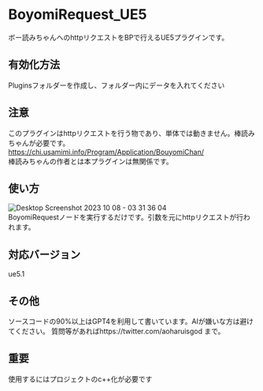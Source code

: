 # BoyomiRequest_UE5
ボー読みちゃんへのhttpリクエストをBPで行えるUE5プラグインです。
## 有効化方法
Pluginsフォルダーを作成し、フォルダー内にデータを入れてください
## 注意
このプラグインはhttpリクエストを行う物であり、単体では動きません。棒読みちゃんが必要です。https://chi.usamimi.info/Program/Application/BouyomiChan/
<br>棒読みちゃんの作者とは本プラグインは無関係です。
## 使い方
![Desktop Screenshot 2023 10 08 - 03 31 36 04](https://github.com/aoharudesu/BoyomiRequest_UE5/assets/97249122/bc3cfce2-965b-42f3-9972-e7e087f1dbbe)
<br>BoyomiRequestノードを実行するだけです。引数を元にhttpリクエストが行われます。
## 対応バージョン
ue5.1
## その他
ソースコードの90%以上はGPT4を利用して書いています。AIが嫌いな方は避けてください。
質問等があればhttps://twitter.com/aoharuisgod まで。
## 重要
使用するにはプロジェクトのc++化が必要です
